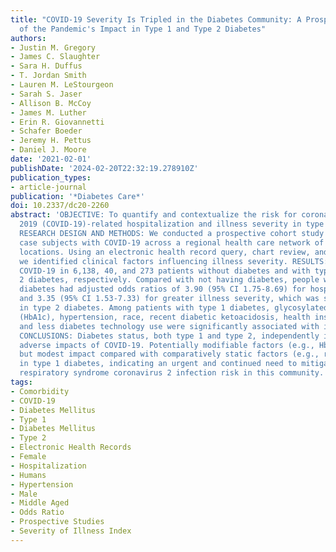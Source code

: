 ```yaml
---
title: "COVID-19 Severity Is Tripled in the Diabetes Community: A Prospective Analysis
  of the Pandemic's Impact in Type 1 and Type 2 Diabetes"
authors:
- Justin M. Gregory
- James C. Slaughter
- Sara H. Duffus
- T. Jordan Smith
- Lauren M. LeStourgeon
- Sarah S. Jaser
- Allison B. McCoy
- James M. Luther
- Erin R. Giovannetti
- Schafer Boeder
- Jeremy H. Pettus
- Daniel J. Moore
date: '2021-02-01'
publishDate: '2024-02-20T22:32:19.278910Z'
publication_types:
- article-journal
publication: '*Diabetes Care*'
doi: 10.2337/dc20-2260
abstract: 'OBJECTIVE: To quantify and contextualize the risk for coronavirus disease
  2019 (COVID-19)-related hospitalization and illness severity in type 1 diabetes.
  RESEARCH DESIGN AND METHODS: We conducted a prospective cohort study to identify
  case subjects with COVID-19 across a regional health care network of 137 service
  locations. Using an electronic health record query, chart review, and patient contact,
  we identified clinical factors influencing illness severity. RESULTS: We identified
  COVID-19 in 6,138, 40, and 273 patients without diabetes and with type 1 and type
  2 diabetes, respectively. Compared with not having diabetes, people with type 1
  diabetes had adjusted odds ratios of 3.90 (95% CI 1.75-8.69) for hospitalization
  and 3.35 (95% CI 1.53-7.33) for greater illness severity, which was similar to risk
  in type 2 diabetes. Among patients with type 1 diabetes, glycosylated hemoglobin
  (HbA1c), hypertension, race, recent diabetic ketoacidosis, health insurance status,
  and less diabetes technology use were significantly associated with illness severity.
  CONCLUSIONS: Diabetes status, both type 1 and type 2, independently increases the
  adverse impacts of COVID-19. Potentially modifiable factors (e.g., HbA1c) had significant
  but modest impact compared with comparatively static factors (e.g., race and insurance)
  in type 1 diabetes, indicating an urgent and continued need to mitigate severe acute
  respiratory syndrome coronavirus 2 infection risk in this community.'
tags:
- Comorbidity
- COVID-19
- Diabetes Mellitus
- Type 1
- Diabetes Mellitus
- Type 2
- Electronic Health Records
- Female
- Hospitalization
- Humans
- Hypertension
- Male
- Middle Aged
- Odds Ratio
- Prospective Studies
- Severity of Illness Index
---
```

